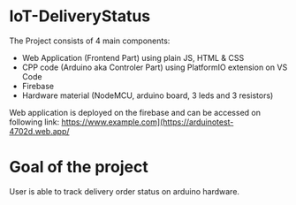 # IoT-DeliveryStatus

The Project consists of 4 main components:
- Web Application (Frontend Part) using plain JS, HTML & CSS
- CPP code (Arduino aka Controler Part) using PlatformIO extension on VS Code
- Firebase
- Hardware material (NodeMCU, arduino board, 3 leds and 3 resistors)

Web application is deployed on the firebase and can be accessed on following link: https://www.example.com](https://arduinotest-4702d.web.app/

# Goal of the project
User is able to track delivery order status on arduino hardware.
